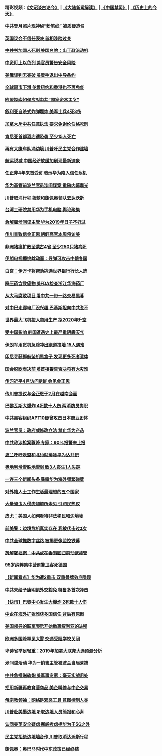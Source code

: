 #### 精彩视频：[《文昭谈古论今》](https://github.com/gfw-breaker/wenzhao/blob/master/README.md?t=01170931) | [《大陆新闻解读》](https://github.com/gfw-breaker/ntdtv-comedy/blob/master/README.md?t=01170931) | [《中国禁闻》](https://github.com/gfw-breaker/ntdtv-news/blob/master/README.md?t=01170931) | [《历史上的今天》](https://github.com/gfw-breaker/today-in-history/blob/master/README.md?t=01170931) 

#### [中共登月照片现神秘“粉笔线” 被质疑造假](../pages/nsc418/n10980652.md?t=01170931) 

#### [英国议会不信任表决 首相涉险过关](../pages/nsc418/n10980536.md?t=01170931) 

#### [中共判加国人死刑 美国务院：出于政治动机](../pages/nsc418/n10980469.md?t=01170931) 

#### [中资盯上以色列 美官员警告安全风险](../pages/nsc418/n10980214.md?t=01170931) 

#### [美俄谈判无突破 美着手退出中导条约](../pages/nsc418/n10980207.md?t=01170931) 

#### [全球房市下滑 伦敦纽约和香港也不再免疫](../pages/nsc418/n10979837.md?t=01170931) 

#### [欧盟探索如何应对中共“国家资本主义”](../pages/nsc418/n10979979.md?t=01170931) 

#### [叙利亚自杀式炸弹爆炸 美军士兵4死3伤](../pages/nsc418/n10979913.md?t=01170931) 

#### [加拿大斥中共任意执法 要求免谢伦伯格死刑](../pages/nsc418/n10979429.md?t=01170931) 

#### [肯尼亚首都酒店遭恐袭 至少15人死亡](../pages/nsc418/n10978342.md?t=01170931) 

#### [再有大篷车队涌边境 川普吁民主党合作建墙](../pages/nsc418/n10978161.md?t=01170931) 

#### [航运锐减 中国经济放缓加剧现最新迹象](../pages/nsc418/n10978088.md?t=01170931) 

#### [任正非4年来首受访 暗示华为陷入信任危机](../pages/nsc418/n10977688.md?t=01170931) 

#### [华为高管前波兰官员涉间谍案 重磅内幕曝光](../pages/nsc418/n10978092.md?t=01170931) 

#### [川普取消行程 姆钦和蓬佩奥领队去达沃斯](../pages/nsc418/n10977828.md?t=01170931) 

#### [台湾工研院禁用华为手机电脑 舆论聚集](../pages/nsc418/n10977350.md?t=01170931) 

#### [急解雇涉间谍主管 华为2019年日子不好过](../pages/nsc418/n10976038.md?t=01170931) 

#### [传川普致信金正恩 朝鲜高官本周将访美](../pages/nsc418/n10976756.md?t=01170931) 

#### [非洲猪瘟扩散至蒙古4省 至少250只猪病死](../pages/nsc418/n10976120.md?t=01170931) 

#### [伊朗电视播挑衅动画：导弹可攻击中俄各国](../pages/nsc418/n10976504.md?t=01170931) 

#### [白宫：伊万卡将帮助挑选世界银行行长人选](../pages/nsc418/n10976053.md?t=01170931) 

#### [降压药含致癌物 美FDA检查浙江华海药厂](../pages/nsc418/n10975949.md?t=01170931) 

#### [从大马腐败项目 看中共一带一路交易黑幕](../pages/nsc418/n10975091.md?t=01170931) 

#### [对中巴走廊电厂没兴趣 巴基斯坦向中共说不](../pages/nsc418/n10975898.md?t=01170931) 

#### [世界最大飞机投入商用生产 拟2020年升空](../pages/nsc418/n10975188.md?t=01170931) 

#### [受中国影响 韩国遭遇史上最严重阴霾天气](../pages/nsc418/n10974564.md?t=01170931) 

#### [伊朗军用货机急降冲出跑道撞墙 15人遇难](../pages/nsc418/n10974806.md?t=01170931) 

#### [印尼寻获狮航坠机黑盒子 发现更多死者遗体](../pages/nsc418/n10974514.md?t=01170931) 

#### [国会脱欧表决前 英首相警告否决将有大灾难](../pages/nsc418/n10974483.md?t=01170931) 

#### [传习近平4月访问朝鲜 会见金正恩](../pages/nsc418/n10974482.md?t=01170931) 

#### [传川普提议与金正恩于2月在越南会面](../pages/nsc418/n10974214.md?t=01170931) 

#### [巴黎瓦斯大爆炸 4死数十人伤 两消防员殉职](../pages/nsc418/n10973956.md?t=01170931) 

#### [中共黑客组织APT10疑曾攻击日本商业团体](../pages/nsc418/n10973309.md?t=01170931) 

#### [波兰官员：政府或修改立法 禁止华为产品](../pages/nsc418/n10973119.md?t=01170931) 

#### [中共称涉枪案骤降 专家：90%报警未上报](../pages/nsc418/n10972910.md?t=01170931) 

#### [波兰呼吁欧盟和北约就排除华为达共识](../pages/nsc418/n10972945.md?t=01170931) 

#### [奥地利滑雪胜地雪崩 致3人丧生1人失踪](../pages/nsc418/n10972686.md?t=01170931) 

#### [一连三个新闻头条 暴露华为海外频繁碰壁](../pages/nsc418/n10971567.md?t=01170931) 

#### [对外籍人士工作生活最理想的五个国家](../pages/nsc418/n10967253.md?t=01170931) 

#### [大量蝗虫入侵麦加前所未见 引网民热议](../pages/nsc418/n10971942.md?t=01170931) 

#### [皮尤：美国人如何看待非法移民和边境墙](../pages/nsc418/n10971472.md?t=01170931) 

#### [前美警：边境危机真实存在 我被伏击过3次](../pages/nsc418/n10971325.md?t=01170931) 

#### [中共全球推数字丝路 被揭更像监控铁幕](../pages/nsc418/n10971263.md?t=01170931) 

#### [英解密档案：中共或在香港回归前动武接管](../pages/nsc418/n10971281.md?t=01170931) 

#### [95岁纳粹集中营前警卫客死德国](../pages/nsc418/n10971172.md?t=01170931) 

#### [【新闻看点】华为遭2重击 双重骨牌效应隐现](../pages/nsc418/n10971234.md?t=01170931) 

#### [中共未给予康明凯外交豁免 特鲁多首次抨击](../pages/nsc418/n10970976.md?t=01170931) 

#### [【快讯】巴黎中心发生大爆炸 2死数十人伤](../pages/nsc418/n10970675.md?t=01170931) 

#### [中企在海外扩张难获多国信任 背后有原因](../pages/nsc418/n10969228.md?t=01170931) 

#### [美国领导的联军表示开始撤离叙利亚的进程](../pages/nsc418/n10969434.md?t=01170931) 

#### [欧洲多国降罕见大雪  交通受阻学校关闭](../pages/nsc418/n10969390.md?t=01170931) 

#### [卑诗省举足轻重：2019年加拿大联邦大选预测分析](../pages/nsc418/n10969417.md?t=01170931) 

#### [涉间谍活动 华为一销售主管被波兰当局逮捕](../pages/nsc418/n10968651.md?t=01170931) 

#### [中共急推磁轨炮 美军事专家：毫无实战用处](../pages/nsc418/n10968326.md?t=01170931) 

#### [拒用新疆再教育营商品 美企叫停与中企交易](../pages/nsc418/n10967266.md?t=01170931) 

#### [俄宗教领袖：网络是邪恶工具 意图控制人类](../pages/nsc418/n10967762.md?t=01170931) 

#### [川普赴美墨边境 听取边境人员简报和心声](../pages/nsc418/n10966781.md?t=01170931) 

#### [认同美英安全疑虑 挪威考虑拒华为于5G之外](../pages/nsc418/n10966374.md?t=01170931) 

#### [民主党拒绝边境墙合作 川普取消达沃斯行程](../pages/nsc418/n10966613.md?t=01170931) 

#### [蓬佩奥：奥巴马时代中东政策已经终结](../pages/nsc418/n10966603.md?t=01170931) 

